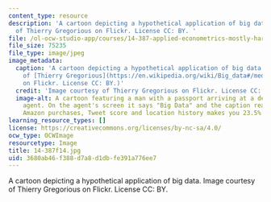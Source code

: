 ```yaml
---
content_type: resource
description: 'A cartoon depicting a hypothetical application of big data. Image courtesy
  of Thierry Gregorious on Flickr. License CC: BY. '
file: /ol-ocw-studio-app/courses/14-387-applied-econometrics-mostly-harmless-big-data-fall-2014/3680ab46f388d7a8d1dbfe391a776ee7_14-387f14.jpg
file_size: 75235
file_type: image/jpeg
image_metadata:
  caption: 'A cartoon depicting a hypothetical application of big data. (Image courtesy
    of [Thierry Gregorious](https://en.wikipedia.org/wiki/Big_data#/media/File:Big_data_cartoon_t_gregorius.jpg)
    on Flickr. License CC: BY.)'
  credit: 'Image courtesy of Thierry Gregorious on Flickr. License CC: BY.'
  image-alt: A cartoon featuring a man with a passport arriving at a desk with a custom's
    agent. On the agent's screen it says "Big Data" and the caption reads "Your recent
    Amazon purchases, Tweet score and location history makes you 23.5% welcome here."
learning_resource_types: []
license: https://creativecommons.org/licenses/by-nc-sa/4.0/
ocw_type: OCWImage
resourcetype: Image
title: 14-387f14.jpg
uid: 3680ab46-f388-d7a8-d1db-fe391a776ee7
---
```

A cartoon depicting a hypothetical application of big data. Image courtesy of Thierry Gregorious on Flickr. License CC: BY. 